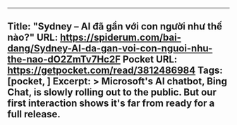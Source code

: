 
---
Title: "Sydney – AI đã gần với con người như thế nào?"
URL: https://spiderum.com/bai-dang/Sydney-AI-da-gan-voi-con-nguoi-nhu-the-nao-dO2ZmTv7Hc2F
Pocket URL: https://getpocket.com/read/3812486984
Tags: [pocket, ]
Excerpt: >
    Microsoft's AI chatbot, Bing Chat, is slowly rolling out to the public. But our first interaction shows it's far from ready for a full release.
---



